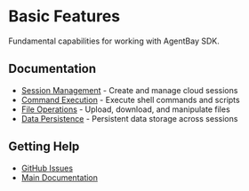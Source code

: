 # Basic Features

Fundamental capabilities for working with AgentBay SDK.

## Documentation

- [Session Management](session-management.md) - Create and manage cloud sessions
- [Command Execution](command-execution.md) - Execute shell commands and scripts
- [File Operations](file-operations.md) - Upload, download, and manipulate files
- [Data Persistence](data-persistence.md) - Persistent data storage across sessions

## Getting Help

- [GitHub Issues](https://github.com/aliyun/wuying-agentbay-sdk/issues)
- [Main Documentation](../../../README.md)
